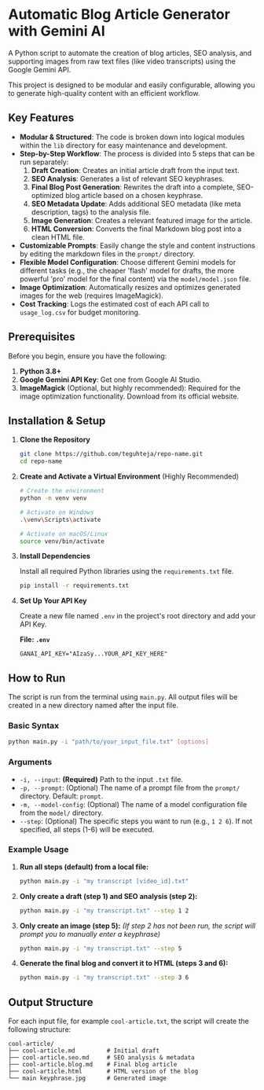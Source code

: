 # Automatic Blog Article Generator with Gemini AI

A Python script to automate the creation of blog articles, SEO analysis, and supporting images from raw text files (like video transcripts) using the Google Gemini API.

This project is designed to be modular and easily configurable, allowing you to generate high-quality content with an efficient workflow.

## Key Features

  - **Modular & Structured**: The code is broken down into logical modules within the `lib` directory for easy maintenance and development.
  - **Step-by-Step Workflow**: The process is divided into 5 steps that can be run separately:
    1.  **Draft Creation**: Creates an initial article draft from the input text.
    2.  **SEO Analysis**: Generates a list of relevant SEO keyphrases.
    3.  **Final Blog Post Generation**: Rewrites the draft into a complete, SEO-optimized blog article based on a chosen keyphrase.
    4.  **SEO Metadata Update**: Adds additional SEO metadata (like meta description, tags) to the analysis file.
    5.  **Image Generation**: Creates a relevant featured image for the article.
    6.  **HTML Conversion**: Converts the final Markdown blog post into a clean HTML file.
  - **Customizable Prompts**: Easily change the style and content instructions by editing the markdown files in the `prompt/` directory.
  - **Flexible Model Configuration**: Choose different Gemini models for different tasks (e.g., the cheaper 'flash' model for drafts, the more powerful 'pro' model for the final content) via the `model/model.json` file.
  - **Image Optimization**: Automatically resizes and optimizes generated images for the web (requires ImageMagick).
  - **Cost Tracking**: Logs the estimated cost of each API call to `usage_log.csv` for budget monitoring.

## Prerequisites

Before you begin, ensure you have the following:

1.  **Python 3.8+**
2.  **Google Gemini API Key**: Get one from Google AI Studio.
3.  **ImageMagick** (Optional, but highly recommended): Required for the image optimization functionality. Download from its official website.

## Installation & Setup

1.  **Clone the Repository**

    ```bash
    git clone https://github.com/teguhteja/repo-name.git
    cd repo-name
    ```

2.  **Create and Activate a Virtual Environment** (Highly Recommended)

    ```bash
    # Create the environment
    python -m venv venv

    # Activate on Windows
    .\venv\Scripts\activate

    # Activate on macOS/Linux
    source venv/bin/activate
    ```

3.  **Install Dependencies**

    Install all required Python libraries using the `requirements.txt` file.

    ```bash
    pip install -r requirements.txt
    ```

4.  **Set Up Your API Key**

    Create a new file named `.env` in the project's root directory and add your API Key.

    **File: `.env`**

    ```
    GANAI_API_KEY="AIzaSy...YOUR_API_KEY_HERE"
    ```

## How to Run

The script is run from the terminal using `main.py`. All output files will be created in a new directory named after the input file.

### Basic Syntax

```bash
python main.py -i "path/to/your_input_file.txt" [options]
```

### Arguments

  - `-i, --input`: **(Required)** Path to the input `.txt` file.
  - `-p, --prompt`: (Optional) The name of a prompt file from the `prompt/` directory. Default: `prompt`.
  - `-m, --model-config`: (Optional) The name of a model configuration file from the `model/` directory.
  - `--step`: (Optional) The specific steps you want to run (e.g., `1 2 6`). If not specified, all steps (1-6) will be executed.

### Example Usage

1.  **Run all steps (default) from a local file:**

    ```bash
    python main.py -i "my transcript [video_id].txt"
    ```

2.  **Only create a draft (step 1) and SEO analysis (step 2):**

    ```bash
    python main.py -i "my transcript.txt" --step 1 2
    ```

3.  **Only create an image (step 5):**
    *(If step 2 has not been run, the script will prompt you to manually enter a keyphrase)*

    ```bash
    python main.py -i "my transcript.txt" --step 5
    ```

4.  **Generate the final blog and convert it to HTML (steps 3 and 6):**

    ```bash
    python main.py -i "my transcript.txt" --step 3 6
    ```

## Output Structure

For each input file, for example `cool-article.txt`, the script will create the following structure:

```
cool-article/
├── cool-article.md         # Initial draft
├── cool-article.seo.md     # SEO analysis & metadata
├── cool-article.blog.md    # Final blog article
├── cool-article.html       # HTML version of the blog
└── main keyphrase.jpg      # Generated image
```